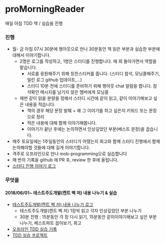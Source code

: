 # proMorningReader
매일 아침 TDD 책 / 실습을 진행

### 진행
- 월- 금 아침 07시 30분에 행아웃으로 만나 30분동안 책 읽은 부분과 실습한 부분에 대해서 이야기합니다.
  - 2명은 로그를 작성하고, 1명은 스터디를 진행합니다. 매 회 돌아가면서 역할을 맡습니다.
    - 서로를 응원해주기 위해 칭찬스티커를 줍니다. (스터디 참석, 모닝콜해주기, 밀린 로그 github 업데이트,...)
    - 스터디 10분 전에 스터디를 준비하기 위해 행아웃 chat 알람을 합니다. 참석확인 메시지를 남기지 않은 멤버에게 모닝콜
  - 매번 같이 읽을 분량을 정해서 스터디 시간에 같이 읽고, 같이 이야기해보고 싶은 내용을 적습니다.
    - 책의 경우 해당 문장 발췌 + 왜 그 이야기를 하고 싶은지 키워드 또는 문장으로 정리
    - 적은 내용에 대해 함께 이야기해봅니다. 
    - 이야기가 끝난 후에는 논의하면서 인상깊었던 부분(베스트 문장)을 꼽습니다.
- 매주 토요일에는 1주일동안의 스터디가 어땠는지 회고와 함께 스터디 진행에서 함께 논의해야할 것들에 대해 길게 이야기합니다.
- 격주로 오프라인으로 만나 mob-programming으로 실습합니다
- 매 번의 기록을 github 에 PR 후, review 한 후에 올립니다.
- [스터디 진행 이야기 로그](meeting_log.md)

### 무엇을
#### 2018/06/01~ 테스트주도개발(켄트 벡 저) 내용 나누기 & 실습
- [테스트주도개발(켄트 벡 저) 내용 나누기 로그](book_tdd_Kent_Beck.md)
  - 테스트주도개발(켄트 벡 저) 1장씩 읽고 각자 인상깊었던 부분 나누기
  - 30분 진행 : 15분동안 각 장 다시 읽기, 15분동안 같이이야기해보고 싶은 부분 나누기, 베스트파트 꼽아보기, 회고  
- [오프라인 TDD 실습 기록](tdd_training.md)
- [TDD 실습 프로젝트](/tddExercise)
